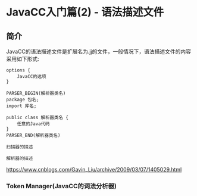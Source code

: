 # JavaCC入门篇(2) - 语法描述文件

## 简介
JavaCC的语法描述文件是扩展名为.jj的文件，一般情况下，语法描述文件的内容采用如下形式:   
```
options {
    JavaCC的选项
}

PARSER_BEGIN(解析器类名)
package 包名;
import 库名;

public class 解析器类名 {
    任意的Java代码
}
PARSER_END(解析器类名)

扫描器的描述

解析器的描述

```



https://www.cnblogs.com/Gavin_Liu/archive/2009/03/07/1405029.html





### Token Manager(JavaCC的词法分析器)
